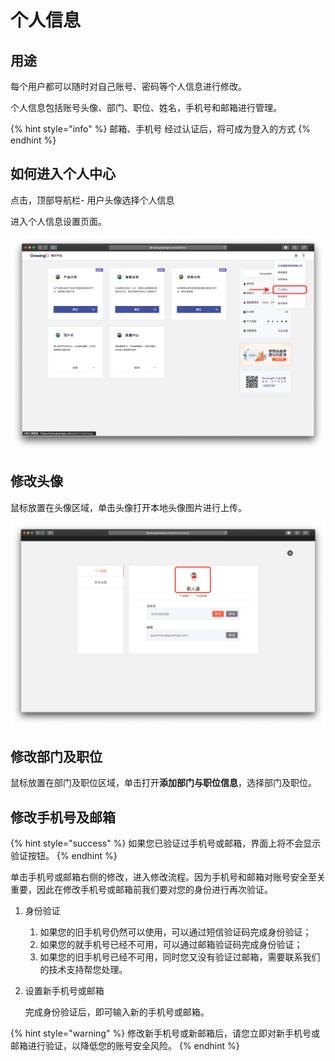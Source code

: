 # 个人信息

## 用途

每个用户都可以随时对自己账号、密码等个人信息进行修改。

个人信息包括账号头像、部门、职位、姓名，手机号和邮箱进行管理。

{% hint style="info" %}
邮箱、手机号 经过认证后，将可成为登入的方式
{% endhint %}

## 如何进入个人中心

点击，顶部导航栏- 用户头像选择个人信息

进入个人信息设置页面。

![](../../.gitbook/assets/ying-mu-jie-tu-20200617-xia-wu-7.54.15.png)





## 修改头像

鼠标放置在头像区域，单击头像打开本地头像图片进行上传。

![](../../.gitbook/assets/ying-mu-jie-tu-20200418-xia-wu-5.05.20.png)

## 修改部门及职位

鼠标放置在部门及职位区域，单击打开**添加部门与职位信息**，选择部门及职位。

## 修改手机号及邮箱

{% hint style="success" %}
如果您已验证过手机号或邮箱，界面上将不会显示验证按钮。
{% endhint %}

单击手机号或邮箱右侧的修改，进入修改流程。因为手机号和邮箱对账号安全至关重要，因此在修改手机号或邮箱前我们要对您的身份进行再次验证。

1. 身份验证
   1. 如果您的旧手机号仍然可以使用，可以通过短信验证码完成身份验证；
   2. 如果您的就手机号已经不可用，可以通过邮箱验证码完成身份验证；
   3. 如果您的旧手机号已经不可用，同时您又没有验证过邮箱，需要联系我们的技术支持帮您处理。
2. 设置新手机号或邮箱

   完成身份验证后，即可输入新的手机号或邮箱。

{% hint style="warning" %}
修改新手机号或新邮箱后，请您立即对新手机号或邮箱进行验证，以降低您的账号安全风险。
{% endhint %}

